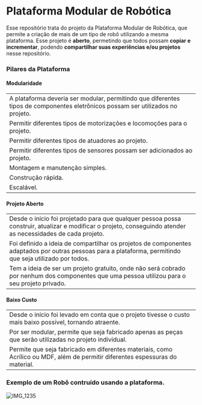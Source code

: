# Plataforma Modular de Robótica

Esse repositório trata do projeto da Plataforma Modular de Robótica, que permite a criação de mais de um tipo de robô utilizando a mesma plataforma. Esse projeto é **aberto**, permetindo que todos possam **copiar e incrementar**, podendo **compartilhar suas experiências e/ou projetos** nesse repositório.

### Pilares da Plataforma
#### Modularidade
<table>
  <tr><td>A plataforma deveria ser modular, permitindo que diferentes tipos de componentes eletrônicos possam ser utilizados no projeto.</td></tr>
  <tr><td>Permitir diferentes tipos de motorizações e locomoções para o projeto.</td></tr>
  <tr><td>Permitir diferentes tipos de atuadores ao projeto.</td></tr>
  <tr><td>Permitir diferentes tipos de sensores possam ser adicionados ao projeto.</td></tr>
  <tr><td>Montagem e manutenção simples.</td></tr>
  <tr><td>Construção rápida.</td></tr>
  <tr><td>Escalável.</td></tr>
</table>

#### Projeto Aberto
<table>
  <tr><td>Desde o início foi projetado para que qualquer pessoa possa construir, atualizar e modificar o projeto, conseguindo atender as necessidades de cada projeto.</td></tr>
  <tr><td>Foi definido a ideia de compartilhar os projetos de componentes adaptados por outras pessoas para a plataforma, permitindo que seja utilizado por todos.</td></tr>
  <tr><td>Tem a ideia de ser um projeto gratuito, onde não será cobrado por nenhum dos componentes que uma pessoa utilizou para o seu projeto privado.</td></tr>
</table>

#### Baixo Custo
<table>
  <tr><td>Desde o início foi levado em conta que o projeto tivesse o custo mais baixo possível, tornando atraente.</td></tr>
  <tr><td>Por ser modular, permite que seja fabricado apenas as peças que serão utilizadas no projeto individual.</td></tr>
  <tr><td>Permite que seja fabricado em diferentes materiais, como Acrílico ou MDF, além de permitir diferentes espessuras do material.</td></tr>
</table>

### Exemplo de um Robô contruído usando a plataforma.
![IMG_1235](https://github.com/PlataformaModularRobotica/PMR/assets/149421624/0d006195-0c8c-465b-8cce-a487d0317e7c)
